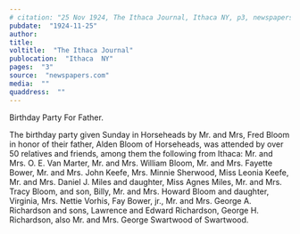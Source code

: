```yaml
---
# citation: "25 Nov 1924, The Ithaca Journal, Ithaca NY, p3, newspapers.com."
pubdate:  "1924-11-25"
author: 
title: 
voltitle:  "The Ithaca Journal"
publocation:  "Ithaca  NY"
pages:  "3"
source:  "newspapers.com"
media:  ""
quaddress:  ""
---
```

Birthday Party For Father. 

The birthday party given Sunday in Horseheads by Mr. and Mrs, Fred Bloom in honor of their father, Alden Bloom of Horseheads, was attended by over 50 relatives and friends, among them the following from Ithaca: Mr. and Mrs. O. E. Van Marter, Mr. and Mrs. William Bloom, Mr. and Mrs. Fayette Bower, Mr. and Mrs. John Keefe, Mrs. Minnie Sherwood, Miss Leonia Keefe, Mr. and Mrs. Daniel J. Miles and daughter, Miss Agnes Miles, Mr. and Mrs. Tracy Bloom, and son, Billy, Mr. and Mrs. Howard Bloom and daughter, Virginia, Mrs. Nettie Vorhis, Fay Bower, jr., Mr. and Mrs. George A. Richardson and sons, Lawrence and Edward Richardson, George H. Richardson, also Mr. and Mrs. George Swartwood of Swartwood.

